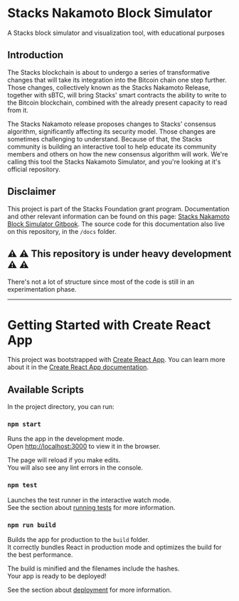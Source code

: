 # Stacks Nakamoto Block Simulator

A Stacks block simulator and visualization tool, with educational purposes

## Introduction

The Stacks blockchain is about to undergo a series of transformative changes that will take its integration into the Bitcoin chain one step further. Those changes, collectively known as the Stacks Nakamoto Release, together with sBTC, will bring Stacks' smart contracts the ability to write to the Bitcoin blockchain, combined with the already present capacity to read from it.

The Stacks Nakamoto release proposes changes to Stacks' consensus algorithm, significantly affecting its security model. Those changes are sometimes challenging to understand. Because of that, the Stacks community is building an interactive tool to help educate its community members and others on how the new consensus algorithm will work. We're calling this tool the Stacks Nakamoto Simulator, and you're looking at it's official repository.

## Disclaimer

This project is part of the Stacks Foundation grant program. Documentation and other relevant information can be found on this page: [Stacks Nakamoto Block Simulator Gitbook](https://vini-btc.gitbook.io/stacks-nakamoto-ui-simulator/). The source code for this documentation also live on this repository, in the `/docs` folder.

## :warning: :warning: This repository is under heavy development :warning: :warning:

There's not a lot of structure since most of the code is still in an experimentation phase.

---

# Getting Started with Create React App

This project was bootstrapped with [Create React App](https://github.com/facebook/create-react-app). You can learn more about it in the [Create React App documentation](https://facebook.github.io/create-react-app/docs/getting-started).

## Available Scripts

In the project directory, you can run:

### `npm start`

Runs the app in the development mode.\
Open [http://localhost:3000](http://localhost:3000) to view it in the browser.

The page will reload if you make edits.\
You will also see any lint errors in the console.

### `npm test`

Launches the test runner in the interactive watch mode.\
See the section about [running tests](https://facebook.github.io/create-react-app/docs/running-tests) for more information.

### `npm run build`

Builds the app for production to the `build` folder.\
It correctly bundles React in production mode and optimizes the build for the best performance.

The build is minified and the filenames include the hashes.\
Your app is ready to be deployed!

See the section about [deployment](https://facebook.github.io/create-react-app/docs/deployment) for more information.
